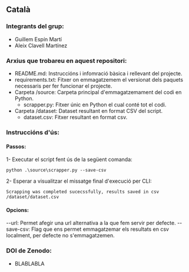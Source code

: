 ## Català

### Integrants del grup:
- Guillem Espín Martí
- Aleix Clavell Martínez

### Arxius que trobareu en aquest repositori:
- README.md: Instruccións i infomració bàsica i rellevant del projecte.
- requirements.txt: Fitxer on emmagatzemem el versionat dels paquets necessaris per fer funcionar el projecte.
- Carpeta /source: Carpeta principal d'emmagatzemament del codi en Python.
  - scrapper.py: Fitxer únic en Python el cual conté tot el codi.
- Carpeta /dataset: Dataset resultant en format CSV del script.
  - dataset.csv: Fitxer resultant en format csv.


### Instruccións d'ús:
#### Passos:
1- Executar el script fent ús de la següent comanda:
```
python .\source\scrapper.py --save-csv
```
2- Esperar a visualitzar el missatge final d'execució per CLI:
```
Scrapping was completed sucecssfully, results saved in csv /dataset/dataset.csv
```
#### Opcions:
--url: Permet afegir una url alternativa a la que fem servir per defecte.
--save-csv: Flag que ens permet emmagatzemar els resultats en csv localment, per defecte no s'emmagatzemen.

### DOI de Zenodo:
- BLABLABLA
